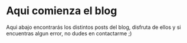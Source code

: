 # Aqui comienza el blog
Aqui abajo encontrarás los distintos posts del blog, disfruta de ellos y si encuentras algun error, no dudes en contactarme ;)